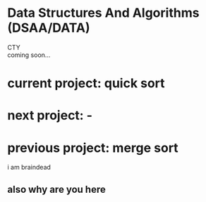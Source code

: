 # Data Structures And Algorithms (DSAA/DATA) 
CTY <br> 
coming soon...

# current project: quick sort
# next project: -
# previous project: merge sort

i am braindead

## also why are you here

<!-- 
End of session notes:

Logout of: 
- github
- vs code
- google (home and aiw272)
- monkeytype
- deltamath
- code HS
- shell shockers . io
- go to settings to check for automatically fill passwords
- google classroom


"projects"
- connect 4
- binary search probably
- selection sort
- insertion sort
- merge sort
- quick sort (?)
-->
